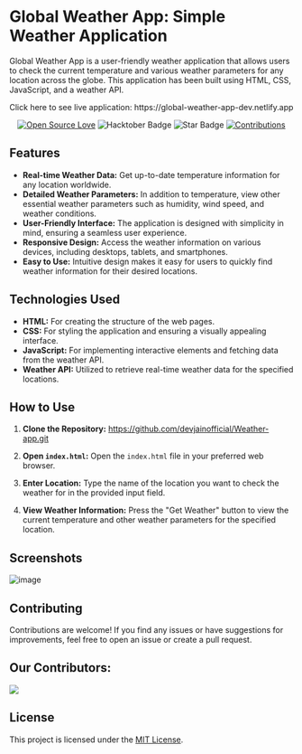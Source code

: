 # Global Weather App: Simple Weather Application

Global Weather App is a user-friendly weather application that allows users to check the current temperature and various weather parameters for any location across the globe. This application has been built using HTML, CSS, JavaScript, and a weather API.

<p>Click here to see live application: https://global-weather-app-dev.netlify.app</p> 

<div align="center">

[![Open Source Love](https://firstcontributions.github.io/open-source-badges/badges/open-source-v1/open-source.svg)](https://github.com/devjainofficial/Weather-app)
<img src="https://img.shields.io/badge/HacktoberFest-2023-blueviolet" alt="Hacktober Badge"/>
<img src="https://img.shields.io/static/v1?label=%E2%AD%90&message=If%20Useful&style=style=flat&color=BC4E99" alt="Star Badge"/>
<a href="https://github.com/devjainofficial" ><img src="https://img.shields.io/badge/Contributions-welcome-green.svg?style=flat&logo=github" alt="Contributions" /></a>

</div>

## Features

- **Real-time Weather Data:** Get up-to-date temperature information for any location worldwide.
- **Detailed Weather Parameters:** In addition to temperature, view other essential weather parameters such as humidity, wind speed, and weather conditions.
- **User-Friendly Interface:** The application is designed with simplicity in mind, ensuring a seamless user experience.
- **Responsive Design:** Access the weather information on various devices, including desktops, tablets, and smartphones.
- **Easy to Use:** Intuitive design makes it easy for users to quickly find weather information for their desired locations.

## Technologies Used

- **HTML:** For creating the structure of the web pages.
- **CSS:** For styling the application and ensuring a visually appealing interface.
- **JavaScript:** For implementing interactive elements and fetching data from the weather API.
- **Weather API:** Utilized to retrieve real-time weather data for the specified locations.

## How to Use

1. **Clone the Repository:**
https://github.com/devjainofficial/Weather-app.git

3. **Open `index.html`:**
Open the `index.html` file in your preferred web browser.

4. **Enter Location:**
Type the name of the location you want to check the weather for in the provided input field.

5. **View Weather Information:**
Press the "Get Weather" button to view the current temperature and other weather parameters for the specified location.

## Screenshots

![image](https://github.com/devjainofficial/Weather-app/assets/69387311/2383af03-0ab9-424b-a4bb-95946f367c5d)

## Contributing

Contributions are welcome! If you find any issues or have suggestions for improvements, feel free to open an issue or create a pull request.

## Our Contributors:

<a href="https://github.com/devjainofficial/Weather-app/graphs/contributors">
  <img src="https://github.com/devjainofficial/Weather-app/graphs/contributors" />
</a>

## License

This project is licensed under the [MIT License](LICENSE).
